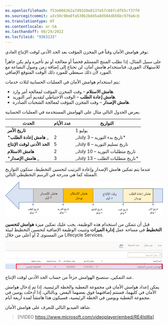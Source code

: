 ```yaml
---
ms.openlocfilehash: f53e066362a7d9320e8137e57c68fcdfb5cf37f0
ms.sourcegitcommit: a3c50c90e8fa530b2bd45a8d504db56bc979a6cb
ms.translationtype: HT
ms.contentlocale: ar-SA
ms.lasthandoff: 08/29/2022
ms.locfileid: "9363133"
---
```

توفر هوامش الأمان وقتاً في المخزن المؤقت بعد الحد الأدنى لوقت الإنتاج العادي. 

على سبيل المثال، إذا تطلب المنتج المستلم فحصاً أو معالجة أو تم تأخيره ولم يكن جاهزاً للاستهلاك الفوري، فباستخدام هامش أمان، لن تحتاج إلى إضافة زمن وصول البضاعة مع المورد لأن ذلك سيعطي للمورد ذلك الوقت المتوقع الإضافي. 

يتم استخدام هوامش الأمان في العمليات الحسابية لثلاث خدمات:

- **هامش الاستلام** – وقت المخزن المؤقت لمعالجة أمر وارد.
- **هامش إعادة الطلب** – الوقت الاحتياطي لتقديم أمر التوريد.
- **هامش الإصدار** – وقت المخزن المؤقت لمعالجة الشحنات الصادرة.

يعرض الجدول التالي مثال على الهوامش المستخدمة في العمليات الحسابية.

| **الحدث** | **عدد الأيام** | **التواريخ** |
 | ------------- | ------------- |------------- |
 | **تاريخ الأمر** |   | 1 يوليو|
 | ***هامش إعادة الطلب** _ | 2 | _July 3 – تاريخ بدء التوريد* |
| **الحد الأدنى لوقت الإنتاج** | 5 | _July 8 – تاريخ تسليم التوريد |
| **هامش الاستلام** | 2 | _July 10 – تاريخ متطلبات التوريد |
| ***هامش الإصدار** _ | 3 | _July 13 – تاريخ متطلبات الطلب* |



عندما يتم تمكين هامش الإصدار وإعادة الترتيب لتحسين التخطيط، ستكون التواريخ الممثلة كما هي مدرجة في الرسم التخطيطي التالي. 

![الرسم التخطيطي للمخطط الزمني من تاريخ الأمر إلى تاريخ الطلب.](../media/safety-margins-c.png)


قبل أن تتمكن من استخدام هذه الوظيفة، يجب عليك تمكين ميزة **هوامش لتحسين التخطيط** في مساحة عمل **إدارة الميزات** وتثبيت الوظيفة الإضافية لتحسين التخطيط لبيئة من المستوى 2 أو أعلى من خلال Lifecycle Services.

![ لقطة شاشة لصفحة إدارة الميزات.](../media/safety-margins-feature-ssm.png)


عند التمكين، ستصبح الهوامش جزءاً من حساب الحد الأدنى لوقت الإنتاج. 

يمكن إعداد هوامش الأمان في مجموعة التغطية والخطة الرئيسية. إذا تم إدخال هوامش الأمان في كليهما، فستتم إضافتهما فوق بعضهما البعض. وبالتالي، إذا أدخلت يومين في مجموعة التغطية ويومين في الخطة الرئيسية، فسيكون هذا هامشاً لمدة أربعة أيام.


شاهد الفيديو التالي للتعرف على هوامش الأمان.

 > [!VIDEO https://www.microsoft.com/videoplayer/embed/RE4IsWa]

